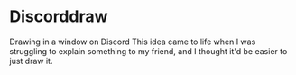 # Discorddraw
Drawing in a window on Discord
This idea came to life when I was struggling to explain something to my friend, and I thought it'd be easier to just draw it.

